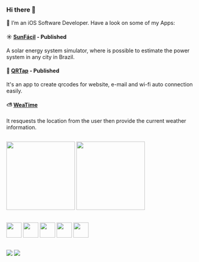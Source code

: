 ### Hi there 👋


🌱 I’m an iOS Software Developer. Have a look on some of my Apps:

#### ☀️ [SunFácil](https://apps.apple.com/gb/app/sunfácil/id6448203534) - Published
A solar energy system simulator, where is possible to estimate the power system in any city in Brazil.

#### 📱 [QRTap](https://apps.apple.com/gb/app/qrtap/id6448493011) - Published
It's an app to create qrcodes for website, e-mail and wi-fi auto connection easily.


#### ⛅ [WeaTime](https://github.com/maxfideles/weatime_app)
It resquests the location from the user then provide the current weather information.




##
<div>
<img height="180em" src= "https://github-readme-stats.vercel.app/api?username=maxfideles&show_icons=true&theme=github_dark"/>
<img height="180em" src="https://github-readme-stats.vercel.app/api/top-langs/?username=maxfideles&layout=compact&show_icons=true&theme=github_dark"/>
</div>

##
<div>
<img width="40"height="40" src='https://cdn.jsdelivr.net/gh/devicons/devicon/icons/java/java-original.svg'/>
<img width="40"height="40" src='https://cdn.jsdelivr.net/gh/devicons/devicon/icons/python/python-original.svg'/>
<img width="40"height="40" src='https://cdn.jsdelivr.net/gh/devicons/devicon/icons/swift/swift-original.svg'/>
<img width="40"height="40" src='https://cdn.jsdelivr.net/gh/devicons/devicon/icons/xcode/xcode-original.svg'/>
<img width="40"height="40" src='https://cdn.jsdelivr.net/gh/devicons/devicon/icons/firebase/firebase-plain-wordmark.svg'/>
</div>

##
<div>
  <a href="https://www.linkedin.com/in/max-victor/" target= "_blank"> <img src="https://img.shields.io/badge/LinkedIn-0077B5?style=for-the-badge&logo=linkedin&logoColor=white"/></a>
  <a href= "mailto:maxfideles24@gmail.com" target= "_blank"> <img src="https://img.shields.io/badge/Gmail-D14836?style=for-the-badge&logo=gmail&logoColor=white"/></a>
</div>
